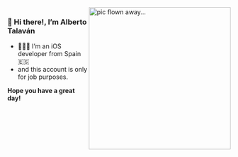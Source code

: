  <img align="right" alt="pic flown away..." src="Asets/ios-develpment-vector.png" width="320" height="320" />
 
 ### 👋 Hi there!, I’m Alberto Talaván

- 👨🏼‍💻 I’m an iOS developer from Spain 🇪🇸
- and this account is only for job purposes.

<div> </div>
<div> </div>
<div> </div>
<div> </div>
<div> </div>

**Hope you have a great day!**

<!---
AlbertoTalavan-job/AlbertoTalavan-job is a ✨ special ✨ repository because its `README.md` (this file) appears on your GitHub profile.
You can click the Preview link to take a look at your changes.
--->
